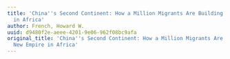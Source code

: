 ```yaml
---
title: 'China''s Second Continent: How a Million Migrants Are Building a New Empire
  in Africa'
author: French, Howard W.
uuid: d9480f2e-aeee-4201-9e06-962f08bc9afa
original_title: 'China''s Second Continent: How a Million Migrants Are Building a
  New Empire in Africa'
---
```


